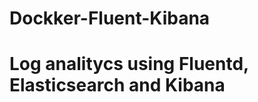 Dockker-Fluent-Kibana
====================

# Log analitycs using Fluentd, Elasticsearch and Kibana

